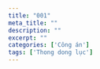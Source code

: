 ```yaml
---
title: "001"
meta_title: ""
description: ""
excerpt: ""
categories: ['Công án']
tags: ['Thong dong lục']
---
```

